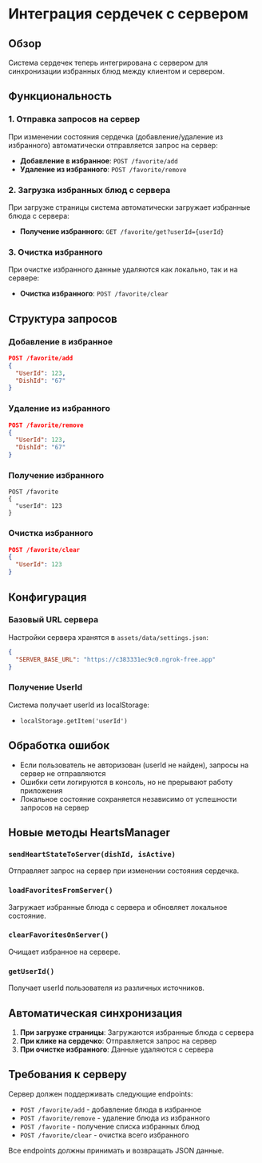 # Интеграция сердечек с сервером

## Обзор

Система сердечек теперь интегрирована с сервером для синхронизации избранных блюд между клиентом и сервером.

## Функциональность

### 1. Отправка запросов на сервер

При изменении состояния сердечка (добавление/удаление из избранного) автоматически отправляется запрос на сервер:

- **Добавление в избранное**: `POST /favorite/add`
- **Удаление из избранного**: `POST /favorite/remove`

### 2. Загрузка избранных блюд с сервера

При загрузке страницы система автоматически загружает избранные блюда с сервера:

- **Получение избранного**: `GET /favorite/get?userId={userId}`

### 3. Очистка избранного

При очистке избранного данные удаляются как локально, так и на сервере:

- **Очистка избранного**: `POST /favorite/clear`

## Структура запросов

### Добавление в избранное
```json
POST /favorite/add
{
  "UserId": 123,
  "DishId": "67"
}
```

### Удаление из избранного
```json
POST /favorite/remove
{
  "UserId": 123,
  "DishId": "67"
}
```

### Получение избранного
```
POST /favorite
{
  "userId": 123
}
```

### Очистка избранного
```json
POST /favorite/clear
{
  "UserId": 123
}
```

## Конфигурация

### Базовый URL сервера
Настройки сервера хранятся в `assets/data/settings.json`:
```json
{
  "SERVER_BASE_URL": "https://c383331ec9c0.ngrok-free.app"
}
```

### Получение UserId
Система получает userId из localStorage:
- `localStorage.getItem('userId')`

## Обработка ошибок

- Если пользователь не авторизован (userId не найден), запросы на сервер не отправляются
- Ошибки сети логируются в консоль, но не прерывают работу приложения
- Локальное состояние сохраняется независимо от успешности запросов на сервер

## Новые методы HeartsManager

### `sendHeartStateToServer(dishId, isActive)`
Отправляет запрос на сервер при изменении состояния сердечка.

### `loadFavoritesFromServer()`
Загружает избранные блюда с сервера и обновляет локальное состояние.

### `clearFavoritesOnServer()`
Очищает избранное на сервере.

### `getUserId()`
Получает userId пользователя из различных источников.

## Автоматическая синхронизация

1. **При загрузке страницы**: Загружаются избранные блюда с сервера
2. **При клике на сердечко**: Отправляется запрос на сервер
3. **При очистке избранного**: Данные удаляются с сервера

## Требования к серверу

Сервер должен поддерживать следующие endpoints:

- `POST /favorite/add` - добавление блюда в избранное
- `POST /favorite/remove` - удаление блюда из избранного  
- `POST /favorite` - получение списка избранных блюд
- `POST /favorite/clear` - очистка всего избранного

Все endpoints должны принимать и возвращать JSON данные. 